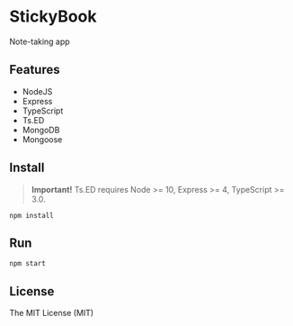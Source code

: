 # StickyBook

Note-taking app

## Features

- NodeJS
- Express
- TypeScript
- Ts.ED
- MongoDB
- Mongoose

## Install

> **Important!** Ts.ED requires Node >= 10, Express >= 4, TypeScript >= 3.0.

```batch
npm install
```

## Run

```
npm start
```

## License

The MIT License (MIT)
